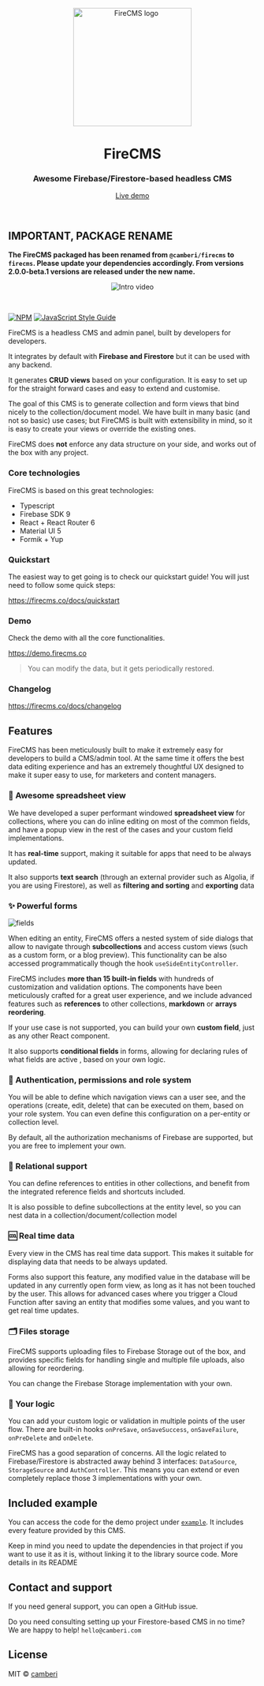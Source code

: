 <p align="center">
  <a href="https://firecms.co">
    <img src="https://firecms.co/img/logo_small.png" width="240px" alt="FireCMS logo" />
  </a>
</p>

<h1 align="center">FireCMS</h1>
<h3 align="center">Awesome Firebase/Firestore-based headless CMS</h3>
<p align="center"><a href="https://demo.firecms.co">Live demo</a></p>

<br />

<h2>IMPORTANT, PACKAGE RENAME</h2>

**The FireCMS packaged has been renamed from `@camberi/firecms` to `firecms`.
Please update your dependencies accordingly.
From versions 2.0.0-beta.1 versions are released under the new name.**

<p align="center">
    <img src="https://firecms.co/img/dark_mode.webp" alt="Intro video" style="max-width: 100%;">
</p>

<br />

[![NPM](https://img.shields.io/npm/v/firecms.svg)](https://www.npmjs.com/package/firecms) [![JavaScript Style Guide](https://img.shields.io/badge/code_style-standard-brightgreen.svg)](https://standardjs.com)

FireCMS is a headless CMS and admin panel, built by developers for developers.

It integrates by default with **Firebase and Firestore** but it can be used with
any backend.

It generates **CRUD views** based on your configuration. It is easy to set up
for the straight forward cases and easy to extend and customise.

The goal of this CMS is to generate collection and form views that bind nicely
to the collection/document model. We have built in many basic (and not so basic)
use cases; but FireCMS is built with extensibility in mind, so it is easy to
create your views or override the existing ones.

FireCMS does **not** enforce any data structure on your side, and works out of
the box with any project.

### Core technologies

FireCMS is based on this great technologies:

- Typescript
- Firebase SDK 9
- React + React Router 6
- Material UI 5
- Formik + Yup

### Quickstart

The easiest way to get going is to check our quickstart guide! You will just
need to follow some quick steps:

https://firecms.co/docs/quickstart

### Demo

Check the demo with all the core functionalities.

https://demo.firecms.co

> You can modify the data, but it gets periodically restored.

### Changelog

https://firecms.co/docs/changelog

## Features

FireCMS has been meticulously built to make it extremely easy for developers to
build a CMS/admin tool. At the same time it offers the best data editing
experience and has an extremely thoughtful UX designed to make it super easy to
use, for marketers and content managers.

### 🏓 Awesome spreadsheet view

We have developed a super performant windowed **spreadsheet view** for
collections, where you can do inline editing on most of the common fields, and
have a popup view in the rest of the cases and your custom field
implementations.

It has **real-time** support, making it suitable for apps that need to be always
updated.

It also supports **text search** (through an external provider such as Algolia,
if you are using Firestore), as well as **filtering and sorting** and
**exporting** data

### ✨ Powerful forms

![fields](https://firecms.co/img/post_editing.png)

When editing an entity, FireCMS offers a nested system of side dialogs that
allow to navigate through **subcollections** and access custom views (such as a
custom form, or a blog preview). This functionality can be also accessed
programmatically though the hook `useSideEntityController`.

FireCMS includes **more than 15 built-in fields** with hundreds of customization
and validation options. The components have been meticulously crafted for a
great user experience, and we include advanced features such as **references**
to other collections, **markdown** or **arrays reordering**.

If your use case is not supported, you can build your own **custom field**, just
as any other React component.

It also supports **conditional fields** in forms, allowing for declaring rules
of what fields are active , based on your own logic.

### 👮 Authentication, permissions and role system

You will be able to define which navigation views can a user see, and the
operations (create, edit, delete) that can be executed on them, based on your
role system. You can even define this configuration on a per-entity or
collection level.

By default, all the authorization mechanisms of Firebase are supported, but you
are free to implement your own.

### 🏹 Relational support

You can define references to entities in other collections, and benefit from the
integrated reference fields and shortcuts included.

It is also possible to define subcollections at the entity level, so you can
nest data in a collection/document/collection model

### 🆒 Real time data

Every view in the CMS has real time data support. This makes
it suitable for displaying data that needs to be always updated.

Forms also support this feature, any modified value in the database will be
updated in any currently open form view, as long as it has not been touched by
the user. This allows for advanced cases where you trigger a Cloud
Function after saving an entity that modifies some values, and you want to get
real time updates.

### 🗂️ Files storage

FireCMS supports uploading files to Firebase Storage out of the box, and
provides specific fields for handling single and multiple file uploads, also
allowing for reordering.

You can change the Firebase Storage implementation with your own.

### 🙌 Your logic

You can add your custom logic or validation in multiple points of the user flow.
There are built-in hooks `onPreSave`, `onSaveSuccess`, `onSaveFailure`,
`onPreDelete` and `onDelete`.

FireCMS has a good separation of concerns. All the logic related to
Firebase/Firestore is abstracted away behind 3 interfaces: `DataSource`,
`StorageSource` and `AuthController`. This means you can extend or even completely
replace those 3 implementations with your own.

## Included example

You can access the code for the demo project under
[`example`](https://github.com/Camberi/firecms/tree/master/example). It includes
every feature provided by this CMS.

Keep in mind you need to update the dependencies in that project if you want to
use it as it is, without linking it to the library source code. More details in
its README

## Contact and support

If you need general support, you can open a GitHub issue.

Do you need consulting setting up your Firestore-based CMS in no time? We are
happy to help!
`hello@camberi.com`

## License

MIT © [camberi](https://github.com/camberi)
